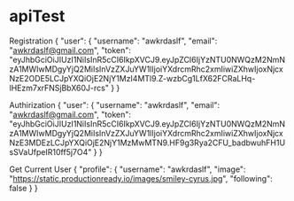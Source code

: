 # apiTest

Registration 
{
    "user": {
        "username": "awkrdaslf",
        "email": "awkrdaslf@gmail.com",
        "token": "eyJhbGciOiJIUzI1NiIsInR5cCI6IkpXVCJ9.eyJpZCI6IjYzNTU0NWQzM2NmNzA1MWIwMDgyYjQ2MiIsInVzZXJuYW1lIjoiYXdrcmRhc2xmIiwiZXhwIjoxNjcxNzE2ODE5LCJpYXQiOjE2NjY1MzI4MTl9.Z-wzbCg1LfX62FCRaLHq-lHEzm7xrFNSjBbX60J-rcs"
    }
}


Authirization 
{
    "user": {
        "username": "awkrdaslf",
        "email": "awkrdaslf@gmail.com",
        "token": "eyJhbGciOiJIUzI1NiIsInR5cCI6IkpXVCJ9.eyJpZCI6IjYzNTU0NWQzM2NmNzA1MWIwMDgyYjQ2MiIsInVzZXJuYW1lIjoiYXdrcmRhc2xmIiwiZXhwIjoxNjcxNzE3MDEzLCJpYXQiOjE2NjY1MzMwMTN9.HF9g3Rya2CFU_badbwuhFH1UsSVaUfpeIR10ff5j7O4"
    }
}

Get Current User 
{
    "profile": {
        "username": "awkrdaslf",
        "image": "https://static.productionready.io/images/smiley-cyrus.jpg",
        "following": false
    }
}
